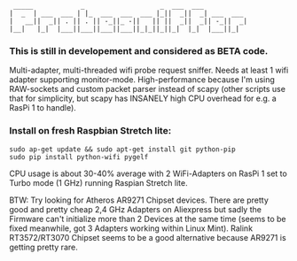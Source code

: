 ```                                                         
 _____            _                   _  ___  ___
|  _  | ___  ___ | |_  ___  ___  ___ |_||  _||  _| ___  ___ 
|   __||  _|| . || . || -_||_ -||   || ||  _||  _|| -_||  _|
|__|   |_|  |___||___||___||___||_|_||_||_|  |_|  |___||_|
```
### This is still in developement and considered as BETA code. ###

Multi-adapter, multi-threaded wifi probe request sniffer. Needs at least 1 wifi adapter supporting monitor-mode.
High-performance because I'm using RAW-sockets and custom packet parser instead of scapy (other scripts use that for simplicity, but scapy has INSANELY high CPU overhead for e.g. a RasPi 1 to handle).

### Install on fresh Raspbian Stretch lite: ###

```
sudo ap-get update && sudo apt-get install git python-pip
sudo pip install python-wifi pygelf
```

CPU usage is about 30-40% average with 2 WiFi-Adapters on RasPi 1 set to Turbo mode (1 GHz) running Raspian Stretch lite.

BTW: Try looking for Atheros AR9271 Chipset devices. There are pretty good and pretty cheap 2,4 GHz Adapters on Aliexpress but sadly the Firmware can't initialize more than 2 Devices at the same time (seems to be fixed meanwhile, got 3 Adapters working within Linux Mint). Ralink RT3572/RT3070 Chipset seems to be a good alternative because AR9271 is getting pretty rare.
